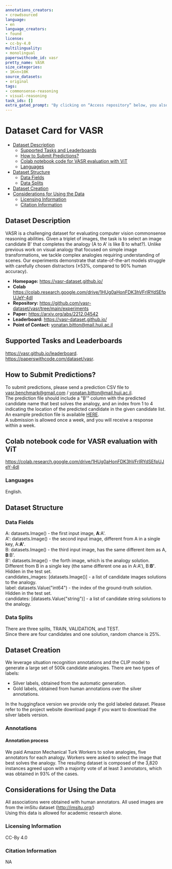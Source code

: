 ```yaml
---
annotations_creators:
- crowdsourced
language:
- en
language_creators:
- found
license:
- cc-by-4.0
multilinguality:
- monolingual
paperswithcode_id: vasr
pretty_name: VASR
size_categories:
- 1K<n<10K
source_datasets:
- original
tags:
- commonsense-reasoning
- visual-reasoning
task_ids: []
extra_gated_prompt: "By clicking on “Access repository” below, you also agree that you are using it solely for research purposes. The full license agreement is available in the dataset files."
---
```

# Dataset Card for VASR
- [Dataset Description](#dataset-description)
  - [Supported Tasks and Leaderboards](#supported-tasks-and-leaderboards)
  - [How to Submit Predictions?](#how-to-submit-predictions?)
  - [Colab notebook code for VASR evaluation with ViT](#colab-notebook-code-for-vasr-evaluation-with-clip)
  - [Languages](#languages)
- [Dataset Structure](#dataset-structure)
  - [Data Fields](#data-fields)
  - [Data Splits](#data-splits)
- [Dataset Creation](#dataset-creation)
- [Considerations for Using the Data](#considerations-for-using-the-data)
  - [Licensing Information](#licensing-information)
  - [Citation Information](#citation-information)
## Dataset Description
VASR is a challenging dataset for evaluating computer vision commonsense reasoning abilities. Given a triplet of images, the task is to select an image candidate B' that completes the analogy (A to A' is like B to what?). Unlike previous work on visual analogy that focused on simple image transformations, we tackle complex analogies requiring understanding of scenes. Our experiments demonstrate that state-of-the-art models struggle with carefully chosen distractors (±53%, compared to 90% human accuracy).
- **Homepage:** 
https://vasr-dataset.github.io/
- **Colab**
https://colab.research.google.com/drive/1HUg0aHonFDK3hVFrIRYdSEfpUJeY-4dI
- **Repository:**
https://github.com/vasr-dataset/vasr/tree/main/experiments
- **Paper:** https://arxiv.org/abs/2212.04542    
- **Leaderboard:**
https://vasr-dataset.github.io/
- **Point of Contact:**
yonatan.bitton@mail.huji.ac.il

## Supported Tasks and Leaderboards
https://vasr.github.io/leaderboard. 
https://paperswithcode.com/dataset/vasr. 

## How to Submit Predictions?
To submit predictions, please send a prediction CSV file to vasr.benchmark@gmail.com / yonatan.bitton@mail.huji.ac.il.   
The prediction file should include a "B'" column with the predicted candidate name that best solves the analogy, and an index from 1 to 4 indicating the location of the predicted candidate in the given candidate list.   
An example prediction file is available [HERE](https://drive.google.com/file/d/1NvBNdvlWmEOYjIVi2xdmQ_tUm-TXo42u/view?usp=share_link).  
A submission is allowed once a week, and you will receive a response within a week.   

## Colab notebook code for VASR evaluation with ViT
https://colab.research.google.com/drive/1HUg0aHonFDK3hVFrIRYdSEfpUJeY-4dI

### Languages
English. 

## Dataset Structure
### Data Fields
A: datasets.Image() - the first input image, **A**:A'.     
A': datasets.Image() - the second input image, different from A in a single key, A:**A'**.  
B: datasets.Image() - the third input image, has the same different item as A, **B**:B'.  
B': datasets.Image() - the forth image, which is the analogy solution. Different from B in a single key (the same different one as in A:A'),  B:**B'**. Hidden in the test set.  
candidates_images: [datasets.Image()] - a list of candidate images solutions to the analogy.  
label: datasets.Value("int64") - the index of the ground-truth solution. Hidden in the test set.  
candidates: [datasets.Value("string")] - a list of candidate string solutions to the analogy.  

### Data Splits
There are three splits, TRAIN, VALIDATION, and TEST.  
Since there are four candidates and one solution, random chance is 25%. 

## Dataset Creation

We leverage situation recognition annotations and the CLIP model to generate a large set of 500k candidate analogies.
There are two types of labels: 
- Silver labels, obtained from the automatic generation.
- Gold labels, obtained from human annotations over the silver annotations.

In the huggingface version we provide only the gold labeled dataset. Please refer to the project website download page if you want to download the silver labels version. 

### Annotations

#### Annotation process

We paid Amazon Mechanical Turk Workers to solve analogies, five annotators for each analogy.
Workers were asked to select the image that best solves the analogy. 
The resulting dataset is composed of the 3,820 instances agreed upon with a majority vote of at least 3 annotators, which was obtained in 93% of the cases.

## Considerations for Using the Data

All associations were obtained with human annotators. 
All used images are from the imSitu dataset (http://imsitu.org/)  
Using this data is allowed for academic research alone.

### Licensing Information

CC-By 4.0 

### Citation Information

NA

